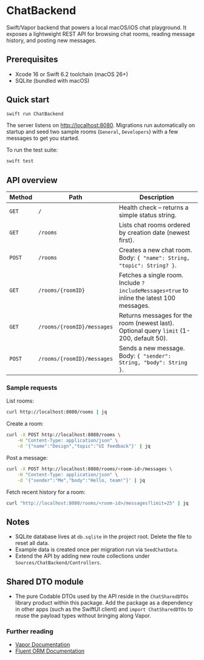 # ChatBackend

Swift/Vapor backend that powers a local macOS/iOS chat playground. It exposes a lightweight REST API for browsing chat rooms, reading message history, and posting new messages.

## Prerequisites

- Xcode 16 or Swift 6.2 toolchain (macOS 26+)
- SQLite (bundled with macOS)

## Quick start

```bash
swift run ChatBackend
```

The server listens on <http://localhost:8080>. Migrations run automatically on startup and seed two sample rooms (`General`, `Developers`) with a few messages to get you started.

To run the test suite:

```bash
swift test
```

## API overview

| Method | Path | Description |
| ------ | ---- | ----------- |
| `GET` | `/` | Health check – returns a simple status string. |
| `GET` | `/rooms` | Lists chat rooms ordered by creation date (newest first). |
| `POST` | `/rooms` | Creates a new chat room. Body: `{ "name": String, "topic": String? }`. |
| `GET` | `/rooms/{roomID}` | Fetches a single room. Include `?includeMessages=true` to inline the latest 100 messages. |
| `GET` | `/rooms/{roomID}/messages` | Returns messages for the room (newest last). Optional query `limit` (1-200, default 50). |
| `POST` | `/rooms/{roomID}/messages` | Sends a new message. Body: `{ "sender": String, "body": String }`. |

### Sample requests

List rooms:

```bash
curl http://localhost:8080/rooms | jq
```

Create a room:

```bash
curl -X POST http://localhost:8080/rooms \
	-H "Content-Type: application/json" \
	-d '{"name":"Design","topic":"UI feedback"}' | jq
```

Post a message:

```bash
curl -X POST http://localhost:8080/rooms/<room-id>/messages \
	-H "Content-Type: application/json" \
	-d '{"sender":"Me","body":"Hello, team!"}' | jq
```

Fetch recent history for a room:

```bash
curl "http://localhost:8080/rooms/<room-id>/messages?limit=25" | jq
```

## Notes

- SQLite database lives at `db.sqlite` in the project root. Delete the file to reset all data.
- Example data is created once per migration run via `SeedChatData`.
- Extend the API by adding new route collections under `Sources/ChatBackend/Controllers`.

## Shared DTO module

- The pure Codable DTOs used by the API reside in the `ChatSharedDTOs` library product within this package. Add the package as a dependency in other apps (such as the SwiftUI client) and `import ChatSharedDTOs` to reuse the payload types without bringing along Vapor.

### Further reading

- [Vapor Documentation](https://docs.vapor.codes)
- [Fluent ORM Documentation](https://docs.vapor.codes/fluent/overview/)
